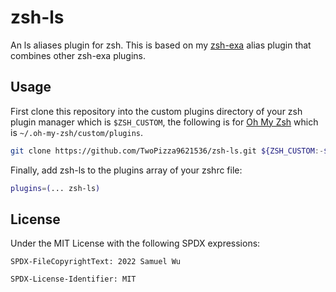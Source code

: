 # zsh-ls

An ls aliases plugin for zsh. This is based on my
[zsh-exa](https://github.com/TwoPizza9621536/zsh-exa) alias plugin that combines
other zsh-exa plugins.

## Usage

First clone this repository into the custom plugins directory of your zsh plugin
manager which is `$ZSH_CUSTOM`, the following is for
[Oh My Zsh](https://ohmyz.sh/) which is `~/.oh-my-zsh/custom/plugins`.

```bash
git clone https://github.com/TwoPizza9621536/zsh-ls.git ${ZSH_CUSTOM:-$HOME/.oh-my-zsh/custom}/plugins/zsh-ls
```

Finally, add zsh-ls to the plugins array of your zshrc file:

```bash
plugins=(... zsh-ls)
```

## License

Under the MIT License with the following SPDX expressions:

```text
SPDX-FileCopyrightText: 2022 Samuel Wu

SPDX-License-Identifier: MIT
```
